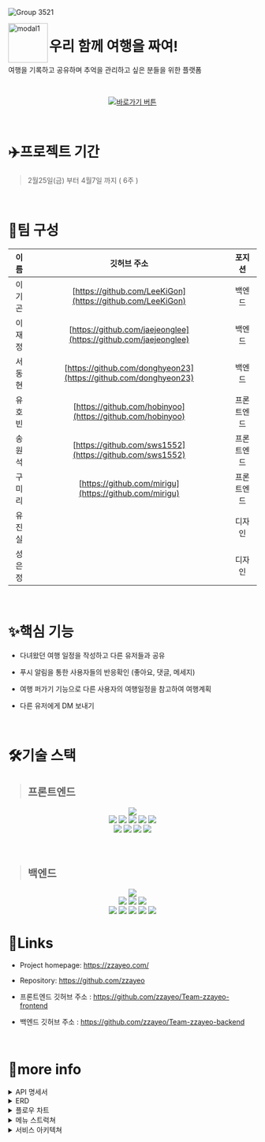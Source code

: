 ![Group 3521](https://firebasestorage.googleapis.com/v0/b/megazine-11a01.appspot.com/o/images%2FFrame%201%20(1).png?alt=media&token=f6f678a5-ff09-4071-9a1e-ad17c5e299ac)

<!-- 서비스 간략설명  -->

<img width="80" alt="modal1" src="https://firebasestorage.googleapis.com/v0/b/megazine-11a01.appspot.com/o/images%2Fimg_splash_cha%20(2).png?alt=media&token=c1920bb0-4c1e-4828-b254-14f4c2016442" align="left">
<h1 font-size="22px" align="left">우리 함께 여행을 짜여!</h1>
<p>여행을 기록하고 공유하며 추억을 관리하고 싶은 분들을 위한 플랫폼</p>

<br>

<center>

[![바로가기 버튼](https://firebasestorage.googleapis.com/v0/b/megazine-11a01.appspot.com/o/images%2Fimg-bg%20(5).png?alt=media&token=647fca42-c2b2-479b-afe5-7b2af5ea32f7)](https://zzayeo.com/)

</center>

<br>


# ✈️프로젝트 기간
> 2월25일(금) 부터 4월7일 까지 ( 6주 )

<br>

# 🙋팀 구성
| 이름     | 깃허브 주소                                                        | 포지션     |
|:--------:|:----------------------------------------------------------------:|:---------:|
| 이기곤   | [https://github.com/LeeKiGon](https://github.com/LeeKiGon)        | 백엔드     |
| 이재정   | [https://github.com/jaejeonglee](https://github.com/jaejeonglee)  | 백엔드     |
| 서동현   | [https://github.com/donghyeon23](https://github.com/donghyeon23)  | 백엔드     |
| 유호빈   | [https://github.com/hobinyoo](https://github.com/hobinyoo)        | 프론트엔드  |
| 송원석   | [https://github.com/sws1552](https://github.com/sws1552)          | 프론트엔드  |
| 구미리   | [https://github.com/mirigu](https://github.com/mirigu)            | 프론트엔드  |
| 유진실   | []()                                                              | 디자인     |
| 성은정   | []()                                                              | 디자인     |

<br>

# ✨핵심 기능

- 다녀왔던 여행 일정을 작성하고 다른 유저들과 공유
- 푸시 알림을 통한 사용자들의 반응확인 (좋아요, 댓글, 메세지)

- 여행 퍼가기 기능으로 다른 사용자의 여행일정을 참고하여 여행계획
- 다른 유저에게 DM 보내기

<br>

# 🛠️기술 스택

> ## 프론트엔드

<p align="center">
<img src="https://img.shields.io/badge/github-181717?style=for-the-badge&logo=github&logoColor=white">
<br>
<img src="https://img.shields.io/badge/html-E34F26?style=for-the-badge&logo=html5&logoColor=white">
<img src="https://img.shields.io/badge/css-1572B6?style=for-the-badge&logo=css3&logoColor=white">
<img src="https://img.shields.io/badge/javascript-F7DF1E?style=for-the-badge&logo=javascript&logoColor=black">
<img src="https://img.shields.io/badge/React-61DAFB?style=for-the-badge&logo=React&logoColor=black">
<img src="https://img.shields.io/badge/Redux-764ABC?style=for-the-badge&logo=Redux&logoColor=white">
<br>
<img src="https://img.shields.io/badge/Socket.io-010101?style=for-the-badge&logo=Socket.io&logoColor=white">
<img src="https://img.shields.io/badge/CloudFront-D05C4B?style=for-the-badge&logo=CloudFront&logoColor=white">
<img src="https://img.shields.io/badge/Route53-E68B49?style=for-the-badge&logo=Route53s&logoColor=white">
<img src="https://img.shields.io/badge/S3-569A31?style=for-the-badge&logo=S3&logoColor=white">
<br>
<br>
<br>

> ## 백엔드

<p align="center">
<img src="https://img.shields.io/badge/github-181717?style=for-the-badge&logo=github&logoColor=white">
<br>
<img src="https://img.shields.io/badge/node.js-339933?style=for-the-badge&logo=Node.js&logoColor=white">
<img src="https://img.shields.io/badge/mongoDB-47A248?style=for-the-badge&logo=MongoDB&logoColor=white">
<img src="https://img.shields.io/badge/express-339933?style=for-the-badge&logo=express&logoColor=white">
<br>
<img src="https://img.shields.io/badge/Socket.io-010101?style=for-the-badge&logo=Socket.io&logoColor=white">
<img src="https://img.shields.io/badge/git-F05032?style=for-the-badge&logo=git&logoColor=white">
<img src="https://img.shields.io/badge/cors-FF253F?style=for-the-badge&logo=cors&logoColor=white">
<img src="https://img.shields.io/badge/passport-33D875?style=for-the-badge&logo=passport&logoColor=white">
<img src="https://img.shields.io/badge/NGINX-009639?style=for-the-badge&logo=NGINX&logoColor=white">

<br>

# 🔗Links

- Project homepage: https://zzayeo.com/
- Repository: https://github.com/zzayeo

- 프론트엔드 깃허브 주소 : https://github.com/zzayeo/Team-zzayeo-frontend
- 백엔드 깃허브 주소 : https://github.com/zzayeo/Team-zzayeo-backend

<br>

# 👀more info

<details>
<summary>API 명세서</summary>
<div markdown="1">

</div>
</details>

<details>
<summary>ERD</summary>
<div markdown="1">

</div>
</details>

<!-- 플로우 차트  -->
<details>
<summary>플로우 차트</summary>
<div markdown="1">

</div>
</details>

<!-- 메뉴 스트럭쳐  -->
<details>
<summary>메뉴 스트럭쳐</summary>
<div markdown="1">

</div>
</details>

<!-- 아키텍쳐  -->
<details>
<summary>서비스 아키텍쳐</summary>
<div markdown="1">

![아키텍쳐](https://firebasestorage.googleapis.com/v0/b/megazine-11a01.appspot.com/o/images%2FFrame%202%20(1).png?alt=media&token=3facad8a-6c7d-4a98-b51c-93a8cc17a553)

</div>
</details>
